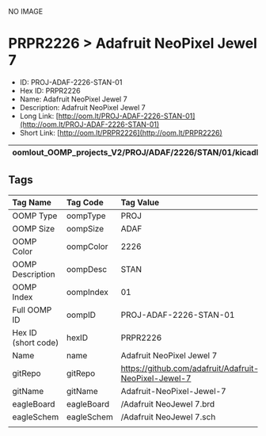 


  
NO IMAGE  
# PRPR2226 > Adafruit NeoPixel Jewel 7

- ID: PROJ-ADAF-2226-STAN-01
- Hex ID: PRPR2226
- Name: Adafruit NeoPixel Jewel 7
- Description: Adafruit NeoPixel Jewel 7
- Long Link: [http://oom.lt/PROJ-ADAF-2226-STAN-01](http://oom.lt/PROJ-ADAF-2226-STAN-01)
- Short Link: [http://oom.lt/PRPR2226](http://oom.lt/PRPR2226)
  

|oomlout_OOMP_projects_V2/PROJ/ADAF/2226/STAN/01/kicadPcb3dFront.png|oomlout_OOMP_projects_V2/PROJ/ADAF/2226/STAN/01/kicadPcb3dBack.png|oomlout_OOMP_projects_V2/PROJ/ADAF/2226/STAN/01/kicadPcb3d.png||
| :---: | :---: | :---: | :---: |

## Tags
  

|Tag Name|Tag Code|Tag Value|
| :--- | :--- | :--- |
|OOMP Type|oompType|PROJ|
|OOMP Size|oompSize|ADAF|
|OOMP Color|oompColor|2226|
|OOMP Description|oompDesc|STAN|
|OOMP Index|oompIndex|01|
|Full OOMP ID|oompID|PROJ-ADAF-2226-STAN-01|
|Hex ID (short code)|hexID|PRPR2226|
|Name|name|Adafruit NeoPixel Jewel 7|
|gitRepo|gitRepo|https://github.com/adafruit/Adafruit-NeoPixel-Jewel-7|
|gitName|gitName|Adafruit-NeoPixel-Jewel-7|
|eagleBoard|eagleBoard|/Adafruit NeoJewel 7.brd|
|eagleSchem|eagleSchem|/Adafruit NeoJewel 7.sch|
||||
